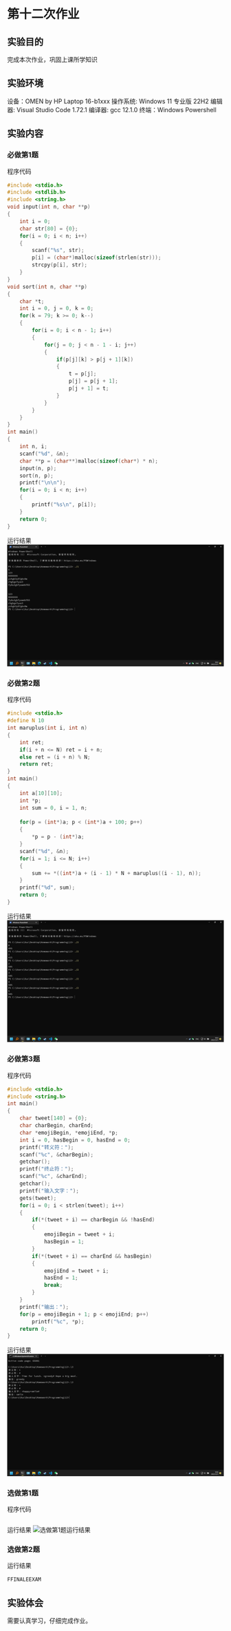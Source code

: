 # 第十二次作业

## 实验目的
完成本次作业，巩固上课所学知识

## 实验环境
设备：OMEN by HP Laptop 16-b1xxx
操作系统: Windows 11 专业版 22H2
编辑器: Visual Studio Code 1.72.1
编译器: gcc 12.1.0
终端：Windows Powershell

## 实验内容
### 必做第1题

程序代码
```c
#include <stdio.h>
#include <stdlib.h>
#include <string.h>
void input(int n, char **p)
{
    int i = 0;
    char str[80] = {0};
    for(i = 0; i < n; i++)
    {
        scanf("%s", str);
        p[i] = (char*)malloc(sizeof(strlen(str)));
        strcpy(p[i], str);
    }
}
void sort(int n, char **p)
{
    char *t;
    int i = 0, j = 0, k = 0;
    for(k = 79; k >= 0; k--)
    {
        for(i = 0; i < n - 1; i++)
        {
            for(j = 0; j < n - 1 - i; j++)
            {
                if(p[j][k] > p[j + 1][k])
                {
                    t = p[j];
                    p[j] = p[j + 1];
                    p[j + 1] = t;
                }
            }
        }
    }
}
int main()
{
    int n, i;
    scanf("%d", &n);
    char **p = (char**)malloc(sizeof(char*) * n);
    input(n, p);
    sort(n, p);
    printf("\n\n");
    for(i = 0; i < n; i++)
    {
        printf("%s\n", p[i]);
    }
    return 0;
}
```

运行结果
![第1题运行结果](1.png)


### 必做第2题

程序代码
```c
#include <stdio.h>
#define N 10
int maruplus(int i, int n)
{
    int ret;
    if(i + n <= N) ret = i + n;
    else ret = (i + n) % N;
    return ret;
}
int main()
{
    int a[10][10];
    int *p;
    int sum = 0, i = 1, n;

    for(p = (int*)a; p < (int*)a + 100; p++)
    {
        *p = p - (int*)a;
    }
    scanf("%d", &n);
    for(i = 1; i <= N; i++)
    {
        sum += *((int*)a + (i - 1) * N + maruplus((i - 1), n));
    }
    printf("%d", sum);
    return 0;
}
```

运行结果
![第2题运行结果](2.png)

### 必做第3题

程序代码
```c
#include <stdio.h>
#include <string.h>
int main()
{
    char tweet[140] = {0};
    char charBegin, charEnd;
    char *emojiBegin, *emojiEnd, *p;
    int i = 0, hasBegin = 0, hasEnd = 0;
    printf("转义符：");
    scanf("%c", &charBegin);
    getchar();
    printf("终止符：");
    scanf("%c", &charEnd);
    getchar();
    printf("输入文字：");
    gets(tweet);
    for(i = 0; i < strlen(tweet); i++)
    {
        if(*(tweet + i) == charBegin && !hasEnd)
        {
            emojiBegin = tweet + i;
            hasBegin = 1;
        }
        if(*(tweet + i) == charEnd && hasBegin)
        {
            emojiEnd = tweet + i;
            hasEnd = 1;
            break;
        }
    }
    printf("输出：");
    for(p = emojiBegin + 1; p < emojiEnd; p++)
        printf("%c", *p);
    return 0;
}
```

运行结果
![第3题运行结果](3.png)

### 选做第1题

程序代码
```c
```

运行结果
![选做第1题运行结果](o1.png)

### 选做第2题

运行结果
```powershell
FFINALEEXAM
```

## 实验体会
需要认真学习，仔细完成作业。